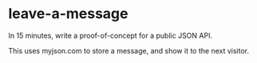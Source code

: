# leave-a-message

In 15 minutes, write a proof-of-concept for a public JSON API.

This uses myjson.com to store a message, and show it to the next visitor.
